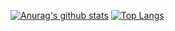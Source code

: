 [![Anurag's github stats](https://github-readme-stats.vercel.app/api?username=ygorvieira&theme=draculacount_private=true)](https://github.com/anuraghazra/github-readme-stats)
[![Top Langs](https://github-readme-stats.vercel.app/api/top-langs/?username=ygorvieira)](https://github.com/anuraghazra/github-readme-stats)